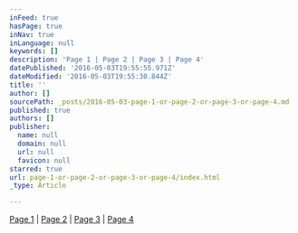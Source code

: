 ```yaml
---
inFeed: true
hasPage: true
inNav: true
inLanguage: null
keywords: []
description: 'Page 1 | Page 2 | Page 3 | Page 4'
datePublished: '2016-05-03T19:55:55.971Z'
dateModified: '2016-05-03T19:55:30.844Z'
title: ''
author: []
sourcePath: _posts/2016-05-03-page-1-or-page-2-or-page-3-or-page-4.md
published: true
authors: []
publisher:
  name: null
  domain: null
  url: null
  favicon: null
starred: true
url: page-1-or-page-2-or-page-3-or-page-4/index.html
_type: Article

---
```

[Page 1][0] | [Page 2][1] | [Page 3][1] | [Page 4][1]

[0]: null
[1]: http://lexiconic.io/example-page-2-title/